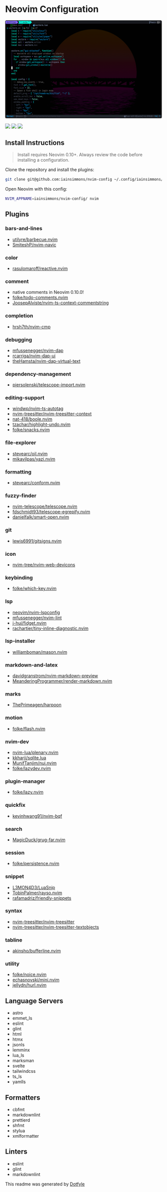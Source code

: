 # Neovim Configuration

![Neovim colorscheme](./iainsimmons_neovim_2025-01.png)

<a href="https://dotfyle.com/iainsimmons/nvim-config"><img src="https://dotfyle.com/iainsimmons/nvim-config/badges/plugins?style=flat" /></a>
<a href="https://dotfyle.com/iainsimmons/nvim-config"><img src="https://dotfyle.com/iainsimmons/nvim-config/badges/leaderkey?style=flat" /></a>
<a href="https://dotfyle.com/iainsimmons/nvim-config"><img src="https://dotfyle.com/iainsimmons/nvim-config/badges/plugin-manager?style=flat" /></a>

## Install Instructions

> Install requires Neovim 0.10+. Always review the code before installing a configuration.

Clone the repository and install the plugins:

```sh
git clone git@github.com:iainsimmons/nvim-config ~/.config/iainsimmons/nvim-config
```

Open Neovim with this config:

```sh
NVIM_APPNAME=iainsimmons/nvim-config/ nvim
```

## Plugins

### bars-and-lines

+ [utilyre/barbecue.nvim](https://dotfyle.com/plugins/utilyre/barbecue.nvim)
+ [SmiteshP/nvim-navic](https://dotfyle.com/plugins/SmiteshP/nvim-navic)

### color

+ [rasulomaroff/reactive.nvim](https://dotfyle.com/plugins/rasulomaroff/reactive.nvim)

### comment

+ native comments in Neovim 0.10.0!
+ [folke/todo-comments.nvim](https://dotfyle.com/plugins/folke/todo-comments.nvim)
+ [JoosepAlviste/nvim-ts-context-commentstring](https://dotfyle.com/plugins/JoosepAlviste/nvim-ts-context-commentstring)

### completion

+ [hrsh7th/nvim-cmp](https://dotfyle.com/plugins/hrsh7th/nvim-cmp)

### debugging

+ [mfussenegger/nvim-dap](https://dotfyle.com/plugins/mfussenegger/nvim-dap)
+ [rcarriga/nvim-dap-ui](https://dotfyle.com/plugins/rcarriga/nvim-dap-ui)
+ [theHamsta/nvim-dap-virtual-text](https://dotfyle.com/plugins/theHamsta/nvim-dap-virtual-text)

### dependency-management

+ [piersolenski/telescope-import.nvim](https://dotfyle.com/plugins/piersolenski/telescope-import.nvim)

### editing-support

+ [windwp/nvim-ts-autotag](https://dotfyle.com/plugins/windwp/nvim-ts-autotag)
+ [nvim-treesitter/nvim-treesitter-context](https://dotfyle.com/plugins/nvim-treesitter/nvim-treesitter-context)
+ [nat-418/boole.nvim](https://dotfyle.com/plugins/nat-418/boole.nvim)
+ [tzachar/highlight-undo.nvim](https://dotfyle.com/plugins/tzachar/highlight-undo.nvim)
+ [folke/snacks.nvim](https://dotfyle.com/plugins/folke/snacks.nvim)

### file-explorer

+ [stevearc/oil.nvim](https://dotfyle.com/plugins/stevearc/oil.nvim)
+ [mikavilpas/yazi.nvim](https://dotfyle.com/plugins/mikavilpas/yazi.nvim)

### formatting

+ [stevearc/conform.nvim](https://dotfyle.com/plugins/stevearc/conform.nvim)

### fuzzy-finder

+ [nvim-telescope/telescope.nvim](https://dotfyle.com/plugins/nvim-telescope/telescope.nvim)
+ [fdschmidt93/telescope-egrepify.nvim](https://dotfyle.com/plugins/fdschmidt93/telescope-egrepify.nvim)
+ [danielfalk/smart-open.nvim](https://dotfyle.com/plugins/danielfalk/smart-open.nvim)

### git

+ [lewis6991/gitsigns.nvim](https://dotfyle.com/plugins/lewis6991/gitsigns.nvim)

### icon

+ [nvim-tree/nvim-web-devicons](https://dotfyle.com/plugins/nvim-tree/nvim-web-devicons)

### keybinding

+ [folke/which-key.nvim](https://dotfyle.com/plugins/folke/which-key.nvim)

### lsp

+ [neovim/nvim-lspconfig](https://dotfyle.com/plugins/neovim/nvim-lspconfig)
+ [mfussenegger/nvim-lint](https://dotfyle.com/plugins/mfussenegger/nvim-lint)
+ [j-hui/fidget.nvim](https://dotfyle.com/plugins/j-hui/fidget.nvim)
+ [rachartier/tiny-inline-diagnostic.nvim](https://dotfyle.com/plugins/rachartier/tiny-inline-diagnostic.nvim)

### lsp-installer

+ [williamboman/mason.nvim](https://dotfyle.com/plugins/williamboman/mason.nvim)

### markdown-and-latex

+ [davidgranstrom/nvim-markdown-preview](https://dotfyle.com/plugins/davidgranstrom/nvim-markdown-preview)
+ [MeanderingProgrammer/render-markdown.nvim](https://dotfyle.com/plugins/MeanderingProgrammer/render-markdown.nvim)

### marks

+ [ThePrimeagen/harpoon](https://dotfyle.com/plugins/ThePrimeagen/harpoon)

### motion

+ [folke/flash.nvim](https://dotfyle.com/plugins/folke/flash.nvim)

### nvim-dev

+ [nvim-lua/plenary.nvim](https://dotfyle.com/plugins/nvim-lua/plenary.nvim)
+ [kkharji/sqlite.lua](https://dotfyle.com/plugins/kkharji/sqlite.lua)
+ [MunifTanjim/nui.nvim](https://dotfyle.com/plugins/MunifTanjim/nui.nvim)
+ [folke/lazydev.nvim](https://dotfyle.com/plugins/folke/lazydev.nvim)

### plugin-manager

+ [folke/lazy.nvim](https://dotfyle.com/plugins/folke/lazy.nvim)

### quickfix

+ [kevinhwang91/nvim-bqf](https://dotfyle.com/plugins/kevinhwang91/nvim-bqf)

### search

+ [MagicDuck/grug-far.nvim](https://dotfyle.com/plugins/MagicDuck/grug-far.nvim)

### session

+ [folke/persistence.nvim](https://dotfyle.com/plugins/folke/persistence.nvim)

### snippet

+ [L3MON4D3/LuaSnip](https://dotfyle.com/plugins/L3MON4D3/LuaSnip)
+ [TobinPalmer/rayso.nvim](https://dotfyle.com/plugins/TobinPalmer/rayso.nvim)
+ [rafamadriz/friendly-snippets](https://dotfyle.com/plugins/rafamadriz/friendly-snippets)

### syntax

+ [nvim-treesitter/nvim-treesitter](https://dotfyle.com/plugins/nvim-treesitter/nvim-treesitter)
+ [nvim-treesitter/nvim-treesitter-textobjects](https://dotfyle.com/plugins/nvim-treesitter/nvim-treesitter-textobjects)

### tabline

+ [akinsho/bufferline.nvim](https://dotfyle.com/plugins/akinsho/bufferline.nvim)

### utility

+ [folke/noice.nvim](https://dotfyle.com/plugins/folke/noice.nvim)
+ [echasnovski/mini.nvim](https://dotfyle.com/plugins/echasnovski/mini.nvim)
+ [jellydn/hurl.nvim](https://dotfyle.com/plugins/jellydn/hurl.nvim)

## Language Servers

+ astro
+ emmet_ls
+ eslint
+ glint
+ html
+ htmx
+ jsonls
+ lemminx
+ lua_ls
+ marksman
+ svelte
+ tailwindcss
+ ts_ls
+ yamlls

## Formatters

+ cbfmt
+ markdownlint
+ prettierd
+ shfmt
+ stylua
+ xmlformatter

## Linters

+ eslint
+ glint
+ markdownlint

 This readme was generated by [Dotfyle](https://dotfyle.com)
